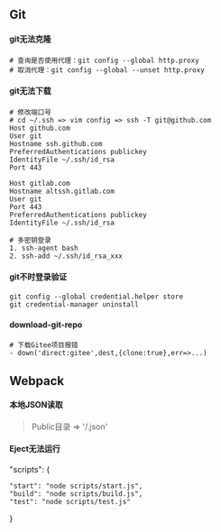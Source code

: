 ## Git

#### git无法克隆

```shell
# 查询是否使用代理：git config --global http.proxy
# 取消代理：git config --global --unset http.proxy
```
#### git无法下载

~~~shell
# 修改端口号
# cd ~/.ssh => vim config => ssh -T git@github.com
Host github.com
User git
Hostname ssh.github.com
PreferredAuthentications publickey
IdentityFile ~/.ssh/id_rsa
Port 443

Host gitlab.com
Hostname altssh.gitlab.com
User git
Port 443
PreferredAuthentications publickey
IdentityFile ~/.ssh/id_rsa
~~~

~~~shell
# 多密钥登录
1. ssh-agent bash
2. ssh-add ~/.ssh/id_rsa_xxx
~~~
#### git不时登录验证

~~~shell
git config --global credential.helper store
git credential-manager uninstall
~~~

#### download-git-repo

```shell
# 下载Gitee项目报错
- down('direct:gitee',dest,{clone:true},err=>...)
```

## Webpack

#### 本地JSON读取

> Public目录 => '/.json'

#### Eject无法运行

"scripts": {

    "start": "node scripts/start.js",
    "build": "node scripts/build.js",
    "test": "node scripts/test.js"
  }